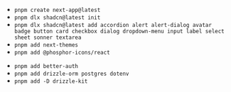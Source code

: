 - `pnpm create next-app@latest`
- `pnpm dlx shadcn@latest init`
- `pnpm dlx shadcn@latest add accordion alert alert-dialog avatar badge button card checkbox dialog dropdown-menu input label select sheet sonner textarea`
- `pnpm add next-themes`
- `pnpm add @phosphor-icons/react`
<!-- - `pnpm add @supabase/supabase-js` -->
- `pnpm add better-auth`
- `pnpm add drizzle-orm postgres dotenv`
- `pnpm add -D drizzle-kit`

